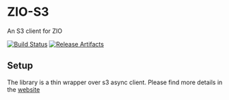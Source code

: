 # ZIO-S3
An S3 client for ZIO

[![Build Status][Badge-Circle]][Link-Circle]
[![Release Artifacts][Badge-SonatypeReleases]][Link-SonatypeReleases]

Setup
-----

The library is a thin wrapper over s3 async client.
Please find more details in the [website](https://zio.github.io/zio-s3/)

[Badge-Circle]: https://circleci.com/gh/zio/zio-s3.svg?style=svg "circleci"
[Link-Circle]: https://circleci.com/gh/zio/zio-s3 "circleci"

[Link-SonatypeReleases]: https://oss.sonatype.org/content/repositories/releases/dev/zio/zio-s3_2.12/ "Sonatype Releases"
[Badge-SonatypeReleases]: https://img.shields.io/nexus/r/https/oss.sonatype.org/dev.zio/zio-s3_2.12.svg "Sonatype Releases"
